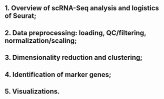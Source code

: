 ## 1. Overview of scRNA-Seq analysis and logistics of Seurat;














## 2. Data preprocessing: loading, QC/filtering, normalization/scaling;


## 3. Dimensionality reduction and clustering;

## 4. Identification of marker genes;




## 5. Visualizations.